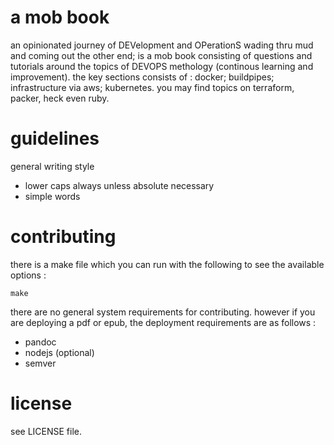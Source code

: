 
# a mob book

an opinionated journey of DEVelopment and OPerationS wading thru mud and coming out the other end; is a mob book consisting of questions and tutorials around the topics of DEVOPS methology (continous learning and improvement). the key sections consists of : docker; buildpipes; infrastructure via aws; kubernetes. you may find topics on terraform, packer, heck even ruby.

# guidelines

general writing style

- lower caps always unless absolute necessary
- simple words

# contributing

there is a make file which you can run with the following to see the available options :

```
make
```

there are no general system requirements for contributing. however if you are deploying a pdf or epub, the deployment requirements are as follows :

- pandoc
- nodejs (optional)
- semver

# license

see LICENSE file.
